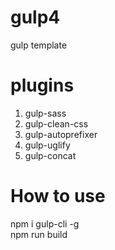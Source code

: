 # gulp4
gulp template  
# plugins  
1. gulp-sass  
2. gulp-clean-css  
3. gulp-autoprefixer  
4. gulp-uglify  
5. gulp-concat  
# How to use  
npm i gulp-cli -g  
npm run build
